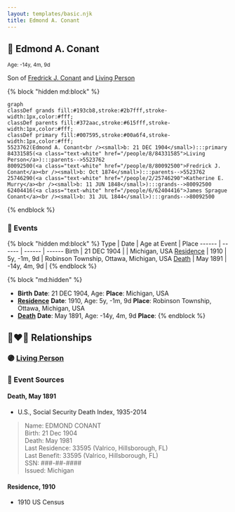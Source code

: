 ```yaml
---
layout: templates/basic.njk
title: Edmond A. Conant
---
```

## 🔵 Edmond A. Conant
<small>Age: -14y, 4m, 9d</small>

Son of [Fredrick J. Conant](/people/8/80092500) and [Living Person](/people/8/84331585)

{% block "hidden md:block" %}
```mermaid
graph
classDef grands fill:#193cb8,stroke:#2b7fff,stroke-width:1px,color:#fff;
classDef parents fill:#372aac,stroke:#615fff,stroke-width:1px,color:#fff;
classDef primary fill:#007595,stroke:#00a6f4,stroke-width:1px,color:#fff;
5523762(Edmond A. Conant<br /><small>b: 21 DEC 1904</small>):::primary
84331585(<a class="text-white" href="/people/8/84331585">Living Person</a>):::parents-->5523762
80092500(<a class="text-white" href="/people/8/80092500">Fredrick J. Conant</a><br /><small>b: Oct 1874</small>):::parents-->5523762
25746290(<a class="text-white" href="/people/2/25746290">Katherine E. Murry</a><br /><small>b: 11 JUN 1848</small>):::grands-->80092500
62404416(<a class="text-white" href="/people/6/62404416">James Sprague Conant</a><br /><small>b: 31 JUL 1844</small>):::grands-->80092500
```
{% endblock %}

### 📆 Events

{% block "hidden md:block" %}
Type | Date | Age at Event | Place
------ | ------ | ------ | ------
Birth | 21 DEC 1904 |  | Michigan, USA
[Residence](#event-event-0) | 1910 | 5y, -1m, 9d | Robinson Township, Ottawa, Michigan, USA
[Death](#event-event-4) | May 1891 | -14y, 4m, 9d |
{% endblock %}

{% block "md:hidden" %}
- **Birth**
**Date**: 21 DEC 1904, Age:
**Place**: Michigan, USA
- **[Residence](#event-event-0)**
**Date**: 1910, Age: 5y, -1m, 9d
**Place**: Robinson Township, Ottawa, Michigan, USA
- **[Death](#event-event-4)**
**Date**: May 1891, Age: -14y, 4m, 9d
**Place**:
{% endblock %}

## 👩‍❤️‍👨 Relationships

### 🟣 [Living Person](/people/1/12865860)

### 📰 Event Sources

#### <a id="event-event-4"></a> Death, May 1891
* U.S., Social Security Death Index, 1935-2014
>   
  > Name: EDMOND CONANT  
  > Birth: 21 Dec 1904  
  > Death: May 1981  
  > Last Residence: 33595 (Valrico, Hillsborough, FL)  
  > Last Benefit: 33595 (Valrico, Hillsborough, FL)  
  > SSN: ###-##-####  
  > Issued: Michigan

#### <a id="event-event-0"></a> Residence, 1910
* 1910 US Census
